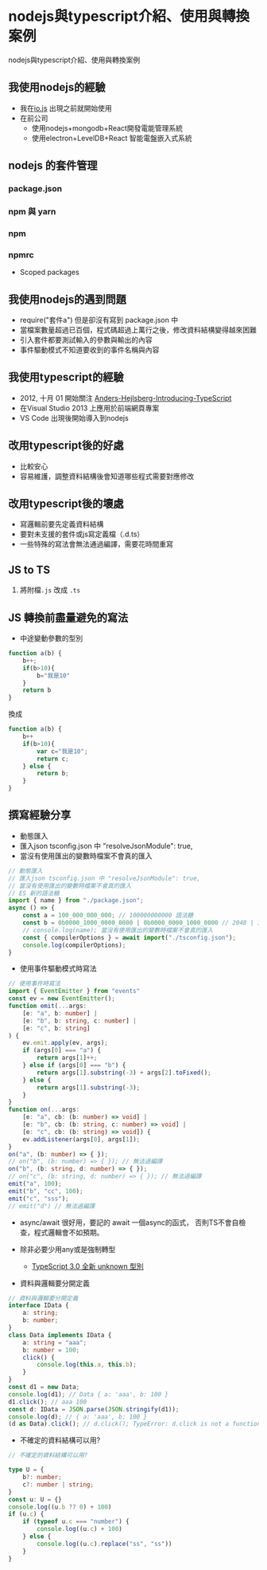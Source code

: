 # nodejs與typescript介紹、使用與轉換案例
nodejs與typescript介紹、使用與轉換案例

## 我使用nodejs的經驗

- 我在[io.js](https://blog.chh.tw/posts/what-is-iojs-nodejs-forking/) 出現之前就開始使用
- 在前公司
    - 使用nodejs+mongodb+React開發電能管理系統
    - 使用electron+LevelDB+React 智能電盤嵌入式系統

## nodejs 的套件管理

### package.json

### npm 與 yarn

### npm

### npmrc 

- Scoped packages

## 我使用nodejs的遇到問題

- require("套件a") 但是卻沒有寫到 package.json 中
- 當檔案數量超過已百個，程式碼超過上萬行之後，修改資料結構變得越來困難
- 引入套件都要測試輸入的參數與輸出的內容
- 事件驅動模式不知道要收到的事件名稱與內容

## 我使用typescript的經驗

- 2012, 十月 01 開始關注 [Anders-Hejlsberg-Introducing-TypeScript](https://channel9.msdn.com/posts/Anders-Hejlsberg-Introducing-TypeScript)
- 在Visual Studio 2013 上應用於前端網頁專案
- VS Code 出現後開始導入到nodejs



## 改用typescript後的好處

- 比較安心
- 容易維護，調整資料結構後會知道哪些程式需要對應修改

## 改用typescript後的壞處

- 寫邏輯前要先定義資料結構
- 要對未支援的套件或js寫定義檔（.d.ts）
- 一些特殊的寫法會無法通過編譯，需要花時間重寫

## JS to TS

1. 將附檔`.js` 改成 `.ts`

## JS 轉換前盡量避免的寫法

- 中途變動參數的型別

```js
function a(b) {
    b++;
    if(b>10){
        b="我是10"
    }
    return b
}
```
換成
```js
function a(b) {
    b++
    if(b>10){
        var c="我是10";
        return c;
    } else {
        return b;
    }
}
```

## 撰寫經驗分享

- 動態匯入
- 匯入json tsconfig.json 中 "resolveJsonModule": true,
- 當沒有使用匯出的變數時檔案不會真的匯入

```ts
// 動態匯入
// 匯入json tsconfig.json 中 "resolveJsonModule": true,
// 當沒有使用匯出的變數時檔案不會真的匯入
// ES 新的語法糖
import { name } from "./package.json";
async () => {
    const a = 100_000_000_000; // 100000000000 語法糖
    const b = 0b0000_1000_0000_0000 | 0b0000_0000_1000_0000 // 2048 | 128 語法糖
    // console.log(name); 當沒有使用匯出的變數時檔案不會真的匯入
    const { compilerOptions } = await import("./tsconfig.json");
    console.log(compilerOptions);
}
```
- 使用事件驅動模式時寫法

```ts
// 使用事件時寫法
import { EventEmitter } from "events"
const ev = new EventEmitter();
function emit(...args: 
    [e: "a", b: number] | 
    [e: "b", b: string, c: number] | 
    [e: "c", b: string]
) {
    ev.emit.apply(ev, args);
    if (args[0] === "a") {
        return args[1]++;
    } else if (args[0] === "b") {
        return args[1].substring(-3) + args[2].toFixed();
    } else {
        return args[1].substring(-3);
    }
}
function on(...args:
    [e: "a", cb: (b: number) => void] |
    [e: "b", cb: (b: string, c: number) => void] |
    [e: "c", cb: (b: string) => void]) {
    ev.addListener(args[0], args[1]);
}
on("a", (b: number) => { });
// on("b", (b: number) => { }); // 無法過編譯
on("b", (b: string, d: number) => { });
// on("c", (b: string, d: number) => { }); // 無法過編譯
emit("a", 100);
emit("b", "cc", 100);
emit("c", "sss");
// emit("d") // 無法過編譯
```

- async/await 很好用，要記的 await 一個async的函式，
否則TS不會自檢查，程式邏輯會不如預期。

- 除非必要少用any或是強制轉型 

    - [TypeScript 3.0 全新 unknown 型別](https://jasperjn.github.io/blog/2018/07/14/typescript-v4-unknown-type/)

- 資料與邏輯要分開定義

```ts
// 資料與邏輯要分開定義
interface IData {
    a: string;
    b: number;
}
class Data implements IData {
    a: string = "aaa";
    b: number = 100;
    click() {
        console.log(this.a, this.b);
    }
}
const d1 = new Data;
console.log(d1); // Data { a: 'aaa', b: 100 }
d1.click(); // aaa 100
const d: IData = JSON.parse(JSON.stringify(d1));
console.log(d); // { a: 'aaa', b: 100 }
(d as Data).click(); // d.click(); TypeError: d.click is not a function
```

- 不確定的資料結構可以用?

```ts
// 不確定的資料結構可以用?

type U = {
    b?: number;
    c?: number | string;
}
const u: U = {}
console.log((u.b ?? 0) + 100)
if (u.c) {
    if (typeof u.c === "number") {
        console.log((u.c) + 100)
    } else {
        console.log((u.c).replace("ss", "ss"))
    }
}
```